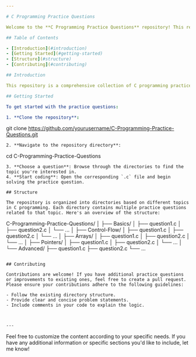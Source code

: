 ```yaml
---

# C Programming Practice Questions

Welcome to the **C Programming Practice Questions** repository! This repository contains a collection of practice questions designed to help you improve your C programming skills. Whether you're a beginner looking to solidify your understanding of basic concepts or an experienced programmer aiming to sharpen your skills, you'll find valuable exercises here.

## Table of Contents

- [Introduction](#introduction)
- [Getting Started](#getting-started)
- [Structure](#structure)
- [Contributing](#contributing)

## Introduction

This repository is a comprehensive collection of C programming practice questions. The exercises cover a wide range of topics, from fundamental concepts like variables and loops to more advanced topics such as pointers, structures, and file handling. Each question is designed to test your knowledge and help you apply theoretical concepts in practical scenarios.

## Getting Started

To get started with the practice questions:

1. **Clone the repository**:
   ```
   git clone https://github.com/yourusername/C-Programming-Practice-Questions.git
   ```
2. **Navigate to the repository directory**:
   ```
   cd C-Programming-Practice-Questions
   ```
3. **Choose a question**: Browse through the directories to find the topic you're interested in.
4. **Start coding**: Open the corresponding `.c` file and begin solving the practice question.

## Structure

The repository is organized into directories based on different topics in C programming. Each directory contains multiple practice questions related to that topic. Here's an overview of the structure:

```
C-Programming-Practice-Questions/
│
├── Basics/
│   ├── question1.c
│   ├── question2.c
│   └── ...
│
├── Control-Flow/
│   ├── question1.c
│   ├── question2.c
│   └── ...
│
├── Arrays/
│   ├── question1.c
│   ├── question2.c
│   └── ...
│
├── Pointers/
│   ├── question1.c
│   ├── question2.c
│   └── ...
│
└── Advanced/
    ├── question1.c
    ├── question2.c
    └── ...
```

## Contributing

Contributions are welcome! If you have additional practice questions or improvements to existing ones, feel free to create a pull request. Please ensure your contributions adhere to the following guidelines:

- Follow the existing directory structure.
- Provide clear and concise problem statements.
- Include comments in your code to explain the logic.



---
```


Feel free to customize the content according to your specific needs. If you have any additional information or specific sections you'd like to include, let me know!
